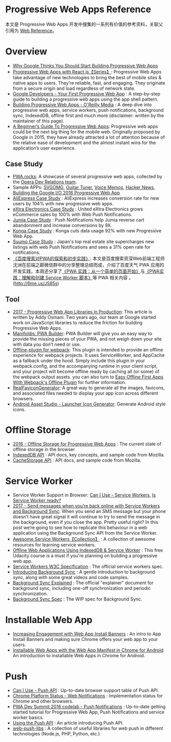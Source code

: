 
# Progressive Web Apps Reference

本文是 Progressive Web Apps 开发中搜集的一系列有价值的参考资料，关联父引用为 [Web Reference](http://6me.us/gUmQ)。



# Overview


- [Why Google Thinks You Should Start Building Progressive Web Apps](https://arc.applause.com/2016/05/24/progressive-web-apps/)
- [Progressive Web Apps with React.js【Series】](https://medium.com/@addyosmani/progressive-web-apps-with-react-js-part-i-introduction-50679aef2b12#.178womihv): Progressive Web Apps take advantage of new technologies to bring the best of mobile sites & native apps to users. They’re reliable, fast, and engaging. They originate from a secure origin and load regardless of network state.
- [Google Developers - Your First Progressive Web App](https://developers.google.com/web/fundamentals/getting-started/your-first-progressive-web-app/?hl=en) : A step-by-step guide to building a progressive web apps using the app shell pattern.
- [Building Progressive Web Apps - O'Reilly Media](https://pwabook.com/oreillyapwa) : A deep dive into progressive web apps, service workers, push notifications, background sync, IndexedDB, offline first and much more (disclaimer: written by the maintainer of this page).
- [A Beginner’s Guide To Progressive Web Apps](https://www.smashingmagazine.com/2016/08/a-beginners-guide-to-progressive-web-apps/): Progressive web apps could be the next big thing for the mobile web. Originally proposed by Google in 2015, they have already attracted a lot of attention because of the relative ease of development and the almost instant wins for the application’s user experience.


## Case Study
- [PWA.rocks](https://pwa.rocks/): A showcase of several progressive web apps, collected by the [Opera Dev Relations team](https://twitter.com/ODevRel).
- Sample APPs: [SVGOMG](https://jakearchibald.github.io/svgomg/), [Guitar Tuner](https://aerotwist.com/blog/guitar-tuner/), [Voice Memos](https://voice-memos.appspot.com/), [Hacker News](https://react-hn.appspot.com/), [Building the Google I/O 2016 Progressive Web App](https://developers.google.com/web/showcase/2016/iowa2016) 
- [AliExpress Case Study](https://developers.google.com/web/showcase/2016/aliexpress) : AliExpress increases conversion rate for new users by 104% with new progressive web apps.
- [eXtra Electronics Case Study](https://developers.google.com/web/showcase/2016/extra) : United eXtra Electronics grows eCommerce sales by 100% with Web Push Notifications.
- [Jumia Case Study](https://developers.google.com/web/showcase/2016/jumia) : Push Notifications help Jumia reverse cart abandonment and increase conversions by 9X.
- [Konga Case Study](https://developers.google.com/web/showcase/2016/konga) : Konga cuts data usage 92% with new Progressive Web App.
- [Suumo Case Study](https://developers.google.com/web/showcase/2016/suumo) : Japan's top real estate site supercharges new listings with web Push Notifications and sees a 31% open rate for notifications.
- [《百度搜索对PWA的探索和初步实践》](http://6me.us/JS85s): 本文是百度搜索资深Web前端工程师沈洲在前端之巅微信群中的分享整理总结而成，介绍了百度天气 PWA 应用的开发实践，本周还分享了[《PWA 实践：从一个简单的页面开始》](http://6me.us/Ik5k1L)与[《PWA实践：理解和创建 Service Worker 脚本》](http://6me.us/P5cB)等 PWA 相关内容 。(http://6me.us/JS85s)

## Tool

- [2017 - Progressive Web App Libraries in Production](https://medium.com/dev-channel/progressive-web-app-libraries-in-production-b52cad37d34#.z5egf9m7v): This article is written by Addy Osmani. Two years ago, our team at Google started work on JavaScript libraries to reduce the friction for building Progressive Web Apps.
- [Manifoldjs: PWA Builder](http://6me.us/hx5JS): PWA Builder will give you an easy way to provide the missing pieces of your PWA, and not weigh down your site with data you don’t need or use.
- [Offline-plugin for webpack](https://github.com/NekR/offline-plugin): This plugin is intended to provide an offline experience for webpack projects. It uses ServiceWorker, and AppCache as a fallback under the hood. Simply include this plugin in your webpack.config, and the accompanying runtime in your client script, and your project will become offline ready by caching all (or some) of the webpack output assets. you can also turn to  [Easy Offline First Apps With Webpack's Offline Plugin](https://dev.to/kayis/easy-offline-first-apps-with-webpacks-offline-plugin) for further information.
- [RealFaviconGenerator](http://realfavicongenerator.net/): A great way to generate all the images, favicons, and associated files needed to display your app icon across different browsers.
- [Android Asset Studio - Launcher Icon Generator](https://romannurik.github.io/AndroidAssetStudio/icons-launcher.html): Generate Android style icons.

# Offline Storage

- [2016 - Offline Storage for Progressive Web Apps](https://medium.com/@addyosmani/offline-storage-for-progressive-web-apps-70d52695513c) : The current state of offline storage in the browser
- [IndexedDB API](https://developer.mozilla.org/en/docs/Web/API/IndexedDB_API) : API docs, key concepts, and sample code from Mozilla.
- [CacheStorage API](https://developer.mozilla.org/en-US/docs/Web/API/Cache) : API docs, and sample code from Mozilla.


# Service Worker
- Service Worker Support in Browser: [Can I Use - Service Workers](http://caniuse.com/#feat=serviceworkers), [Is Service Worker ready?](https://jakearchibald.github.io/isserviceworkerready/)
- [2017 - Send messages when you’re back online with Service Workers and Background Sync](http://6me.us/IrTKkz): When you send an SMS message but your phone doesn’t have great signal it will continue to try to send the message in the background, even if you close the app. Pretty useful right? In this post we’re going to see how to replicate this behaviour in a web application using the Background Sync API from the Service Worker.
- [Awesome Service Workers【Collection】](https://github.com/TalAter/awesome-service-workers) : A collection of awesome resources for learning service workers.
- [Offline Web Applications Using IndexedDB & Service Worker](https://www.udacity.com/course/offline-web-applications--ud899) : This free Udacity course is a must if you're planning on building a progressive web app.
- [Service Workers W3C Specification](https://www.w3.org/TR/service-workers/) : The official service workers spec.
- [Introducing Background Sync](https://developers.google.com/web/updates/2015/12/background-sync) : A gentle introduction to background sync, along with some great videos and code samples.
- [Background Sync Explained](https://github.com/WICG/BackgroundSync/blob/master/explainer.md) : The official "explainer" document for background sync, including one-off synchronization and periodic synchronization.
- [Background Sync Spec](https://wicg.github.io/BackgroundSync/spec/) : The WIP spec for Background Sync.



# Installable Web App
- [Increasing Engagement with Web App Install Banners](https://developers.google.com/web/updates/2015/03/increasing-engagement-with-app-install-banners-in-chrome-for-android?hl=en) : An intro to App Install Banners and making sure Chrome offers your web app to your users.
- [Installable Web Apps with the Web App Manifest in Chrome for Android](https://developers.google.com/web/updates/2014/11/Support-for-installable-web-apps-with-webapp-manifest-in-chrome-38-for-Android): An introduction to installable Web Apps in Chrome for Android.

# Push

- [Can I Use - Push API](http://caniuse.com/#feat=push-api) : Up-to-date browser support table of Push API.
- [Chrome Platform Status - Web Notifications](https://www.chromestatus.com/feature/5480344312610816) : Implementation status for Chrome and other browsers.
- [PWA Dev Summit 2016 codelab - Push Notifications](https://developers.google.com/web/fundamentals/getting-started/push-notifications/?hl=en) : Up-to-date getting started tutorial for Progressive Web App, Push Notifications and service worker basics.
- [Using the Push API](https://developer.mozilla.org/en-US/docs/Web/API/Push_API/Using_the_Push_API) : An article introducing Push API.
- [web-push-libs](https://github.com/web-push-libs) : A collection of useful libraries for web push in different technologies (Node.js, PHP, Python, etc.)
